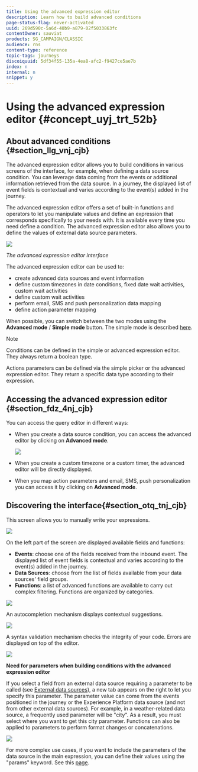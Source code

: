 ```yaml
---
title: Using the advanced expression editor
description: Learn how to build advanced conditions
page-status-flag: never-activated
uuid: 269d590c-5a6d-40b9-a879-02f5033863fc
contentOwner: sauviat
products: SG_CAMPAIGN/CLASSIC
audience: rns
content-type: reference
topic-tags: journeys
discoiquuid: 5df34f55-135a-4ea8-afc2-f9427ce5ae7b
index: n
internal: n
snippet: y
---
```


# Using the advanced expression editor {#concept_uyj_trt_52b}

## About advanced conditions {#section_llg_vnj_cjb}

The advanced expression editor allows you to build conditions in various screens of the interface, for example, when defining a data source condition. You can leverage data coming from the events or additional information retrieved from the data source. In a journey, the displayed list of event fields is contextual and varies according to the event(s) added in the journey.

The advanced expression editor offers a set of built-in functions and operators to let you manipulate values and define an expression that corresponds specifically to your needs with. It is available every time you need define a condition. The advanced expression editor also allows you to define the values of external data source parameters.

 ![](../assets/journeyuc2_30.png)

_The advanced expression editor interface_

The advanced expression editor can be used to:

* create advanced data sources and event information
* define custom timezones in date conditions, fixed date wait activities, custom wait activities
* define custom wait activities
* perform email, SMS and push personalization data mapping
* define action parameter mapping

When possible, you can switch between the two modes using the **Advanced mode** / **Simple mode** button. The simple mode is described [here](../building-journeys/condition.md#about_condition).

>[!NOTE]
>
>Conditions can be defined in the simple or advanced expression editor. They always return a boolean type.  
>
>Actions parameters can be defined via the simple picker or the advanced expression editor. They return a specific data type according to their expression.  

## Accessing the advanced expression editor {#section_fdz_4nj_cjb}

You can access the query editor in different ways:

* When you create a data source condition, you can access the advanced editor by clicking on **Advanced mode**.

    ![](../assets/journeyuc2_33.png)

* When you create a custom timezone or a custom timer, the advanced editor will be directly displayed.
* When you map action parameters and email, SMS, push personalization you can access it by clicking on **Advanced mode**.

## Discovering the interface{#section_otq_tnj_cjb}

This screen allows you to manually write your expressions.

![](../assets/journey70.png)

On the left part of the screen are displayed available fields and functions:

* **Events**: choose one of the fields received from the inbound event. The displayed list of event fields is contextual and varies according to the event(s) added in the journey.
* **Data Sources**: choose from the list of fields available from your data sources' field groups.
* **Functions**: a list of advanced functions are available to carry out complex filtering. Functions are organized by categories.

![](../assets/journey65.png)

An autocompletion mechanism displays contextual suggestions.

![](../assets/journey68.png)

A syntax validation mechanism checks the integrity of your code. Errors are displayed on top of the editor.

![](../assets/journey69.png)

**Need for parameters when building conditions with the advanced expression editor**

If you select a field from an external data source requiring a parameter to be called (see [External data sources](../datasource/dsexternal.md#concept_t2s_kqt_52b)), a new tab appears on the right to let you specify this parameter. The parameter value can come from the events positioned in the journey or the Experience Platform data source (and not from other external data sources). For example, in a weather-related data source, a frequently used parameter will be "city". As a result, you must select where you want to get this city parameter. Functions can also be applied to parameters to perform format changes or concatenations.

![](../assets/journeyuc2_19.png)

For more complex use cases, if you want to include the parameters of the data source in the main expression, you can define their values using the "params" keyword. See this [page](../expression/expressionfields.md).
